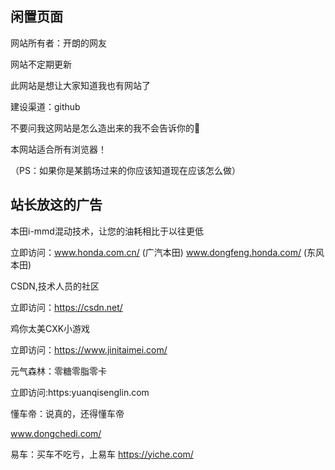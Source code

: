 ## 闲置页面

网站所有者：开朗的网友

网站不定期更新

此网站是想让大家知道我也有网站了

建设渠道：github

不要问我这网站是怎么造出来的我不会告诉你的🙂

本网站适合所有浏览器！

（PS：如果你是某鹅场过来的你应该知道现在应该怎么做）

## 站长放这的广告

本田i-mmd混动技术，让您的油耗相比于以往更低

立即访问：www.honda.com.cn/ (广汽本田) www.dongfeng.honda.com/ (东风本田)



CSDN,技术人员的社区

立即访问：https://csdn.net/



鸡你太美CXK小游戏

立即访问：https://www.jinitaimei.com/

元气森林：零糖零脂零卡

立即访问:https:yuanqisenglin.com

懂车帝：说真的，还得懂车帝

www.dongchedi.com/

易车：买车不吃亏，上易车
https://yiche.com/
